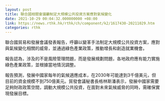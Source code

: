 ```yaml
---
layout: post
title: 聯合國相關會議籲制定大規模公共投資方案應對氣候變化
date: 2021-10-29 00:04:32.000000000 +08:00
link: https://news.rthk.hk/rthk/ch/component/k2/1617430-20211029.htm
categories: rthk
---
```


聯合國貿易和發展會議發表報告，呼籲以變革手法制定大規模公共投資方案，應對與氣候變化相關的威脅，並通過綠色產業政策，推動增長和創造就業機會。

報告認為，涉及的不是風險管理問題，而是發展規劃問題，各地政府應有能力實施綠色產業政策，並根據當地情況調整。

報告預測，發展中國家每年的氣候適應成本，在2030年可能達到3千億美元，但目前的資金規模不到750億美元。貿發會議秘書長格林斯潘表示，發展中國家需要足夠財政政策空間，調動大規模公共投資，在面對未來氣候威脅的同時，需確保實現發展目標。
